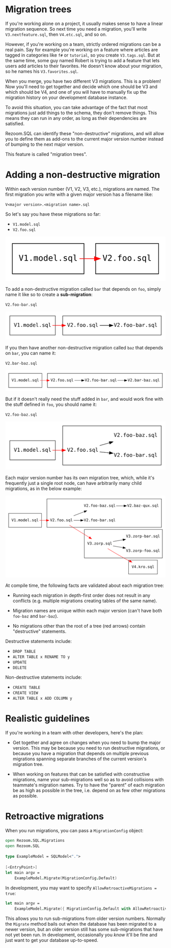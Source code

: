 ﻿# Migration trees

If you're working alone on a project, it usually makes sense to have a linear migration sequence. So next time you need
a migration, you'll write `V3.nextfeature.sql`, then `V4.etc.sql`, and so on.

However, if you're working on a team, strictly ordered migrations can be a real pain. Say for example you're working on
a feature where articles are tagged in categories like `f#` or `tutorial`, so you create `V3.tags.sql`.
But at the same time, some guy named Robert is trying to add a feature that lets users add articles to their favorites.
He doesn't know about your migration, so he names his `V3.favorites.sql`.

When you merge, you have two different V3 migrations. This is a problem! Now you'll need to get together and decide
which one should be V3 and which should be V4, and one of you will have to manually fix up the migration history on
your development database instance.

To avoid this situation, you can take advantage of the fact that most migrations just add things to the schema,
they don't remove things. This means they can run in any order, as long as their dependencies are satisfied.

Rezoom.SQL can identify these "non-destructive" migrations, and will allow you to define them as add-ons to the current
major version number instead of bumping to the next major version.

This feature is called "migration trees".

# Adding a non-destructive migration

Within each version number (V1, V2, V3, etc.), migrations are named. The first
migration you write with a given major version has a filename like:

`V<major version>.<migration name>.sql`

So let's say you have these migrations so far:

* `V1.model.sql`
* `V2.foo.sql`

![2 major version migrations](MigrationTree1.gv.svg)

To add a non-destructive migration called `bar` that depends on `foo`, simply
name it like so to create a **sub-migration**:

`V2.foo-bar.sql`

![2 major version migrations with one sub-migration](MigrationTree2.gv.svg)

If you then have another non-destructive migration called `baz` that depends on
`bar`, you can name it:

`V2.bar-baz.sql`

![2 major version migrations with two linear sub-migrations](MigrationTree3.gv.svg)

But if it doesn't really need the stuff added in `bar`, and would work fine with
the stuff defined in `foo`, you should name it:

`V2.foo-baz.sql`

![2 major version migrations with two branching sub-migrations](MigrationTree4.gv.svg)

Each major version number has its own migration tree, which, while it's
frequently just a single root node, can have arbitrarily many child migrations,
as in the below example:

![complex migration example](MigrationTreeComplex.gv.svg)

At compile time, the following facts are validated about each migration tree:

* Running each migration in depth-first order does not result in any conflicts
  (e.g. multiple migrations creating tables of the same name).

* Migration names are unique within each major version (can't have both
  `foo-baz` and `bar-baz`).

* No migrations other than the root of a tree (red arrows) contain "destructive"
  statements.

Destructive statements include:

* `DROP TABLE`
* `ALTER TABLE x RENAME TO y`
* `UPDATE`
* `DELETE`

Non-destructive statements include:

* `CREATE TABLE`
* `CREATE VIEW`
* `ALTER TABLE x ADD COLUMN y`

# Realistic guidelines

If you're working in a team with other developers, here's the plan:

* Get together and agree on changes when you need to bump the major version.
  This may be because you need to run destructive migrations, or because you
  have a migration that depends on multiple previous migrations spanning
  separate branches of the current version's migration tree.

* When working on features that can be satisfied with constructive migrations,
  name your sub-migrations well so as to avoid collisions with teammate's
  migration names. Try to have the "parent" of each migration be as high as
  possible in the tree, i.e. depend on as few other migrations as possible.

# Retroactive migrations

When you run migrations, you can pass a `MigrationConfig` object:

```fsharp
open Rezoom.SQL.Migrations
open Rezoom.SQL

type ExampleModel = SQLModel<".">

[<EntryPoint>]
let main argv =
    ExampleModel.Migrate(MigrationConfig.Default)
```

In development, you may want to specify `AllowRetroactiveMigrations = true`:

```fsharp
let main argv =
    ExampleModel.Migrate({ MigrationConfig.Default with AllowRetroactiveMigrations = true })
```

This allows you to run sub-migrations from older version numbers. Normally the
`Migrate` method bails out when the database has been migrated to a newer
version, but an older version still has some sub-migrations that have not yet
been run. In development, occasionally you *know* it'll be fine and just want to
get your database up-to-speed.
